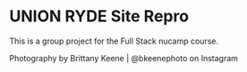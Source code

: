 # UNION RYDE Site Repro

This is a group project for the Full Stack nucamp course.


Photography by Brittany Keene | @bkeenephoto on Instagram